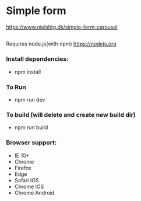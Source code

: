 # Simple form
https://www.nielshtg.dk/simple-form-carousel

##
Requires node.js(with npm) https://nodejs.org

### Install dependencies:
- npm install

### To Run
- npm run dev

 ### To build (will delete and create new build dir)
- npm run build

 ### Browser support:
  - IE 10+
  - Chrome
  - Firefox
  - Edge
  - Safari IOS
  - Chrome IOS
  - Chrome Android

